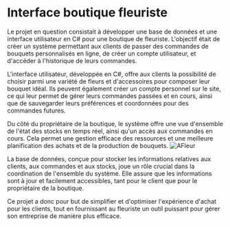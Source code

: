 # Interface boutique fleuriste

Le projet en question consistait à développer une base de données et une interface utilisateur en C# pour une boutique de fleuriste. L'objectif était de créer un système permettant aux clients de passer des commandes de bouquets personnalisés en ligne, de créer un compte utilisateur, et d'accéder à l'historique de leurs commandes.

L'interface utilisateur, développée en C#, offre aux clients la possibilité de choisir parmi une variété de fleurs et d'accessoires pour composer leur bouquet idéal. Ils peuvent également créer un compte personnel sur le site, ce qui leur permet de gérer leurs commandes passées et en cours, ainsi que de sauvegarder leurs préférences et coordonnées pour des commandes futures.

Du côté du propriétaire de la boutique, le système offre une vue d'ensemble de l'état des stocks en temps réel, ainsi qu'un accès aux commandes en cours. Cela permet une gestion efficace des ressources et une meilleure planification des achats et de la production de bouquets.
![AFleur](https://github.com/Didy-12/Fleuriste/assets/120495158/67db1ecb-b4f4-4740-8945-1d21aa03b491)

La base de données, conçue pour stocker les informations relatives aux clients, aux commandes et aux stocks, joue un rôle crucial dans la coordination de l'ensemble du système. Elle assure que les informations sont à jour et facilement accessibles, tant pour le client que pour le propriétaire de la boutique.


Ce projet a donc pour but de simplifier et d'optimiser l'expérience d'achat pour les clients, tout en fournissant au fleuriste un outil puissant pour gérer son entreprise de manière plus efficace.
